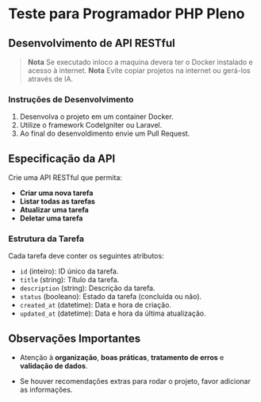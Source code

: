 # Teste para Programador PHP Pleno

## Desenvolvimento de API RESTful

> **Nota** Se executado inloco a maquina devera ter o Docker instalado e acesso à internet.
> **Nota** Evite copiar projetos na internet ou gerá-los através de IA.

### Instruções de Desenvolvimento

1. Desenvolva o projeto em um container Docker.
2. Utilize o framework CodeIgniter ou Laravel.
3. Ao final do desenvoldimento envie um Pull Request.

## Especificação da API

Crie uma API RESTful que permita:

- **Criar uma nova tarefa**
- **Listar todas as tarefas**
- **Atualizar uma tarefa**
- **Deletar uma tarefa**

### Estrutura da Tarefa

Cada tarefa deve conter os seguintes atributos:

- `id` (inteiro): ID único da tarefa.
- `title` (string): Título da tarefa.
- `description` (string): Descrição da tarefa.
- `status` (booleano): Estado da tarefa (concluída ou não).
- `created_at` (datetime): Data e hora de criação.
- `updated_at` (datetime): Data e hora da última atualização.

## Observações Importantes

- Atenção à **organização**, **boas práticas**, **tratamento de erros** e **validação de dados**.

- Se houver recomendações extras para rodar o projeto, favor adicionar as informações. 


